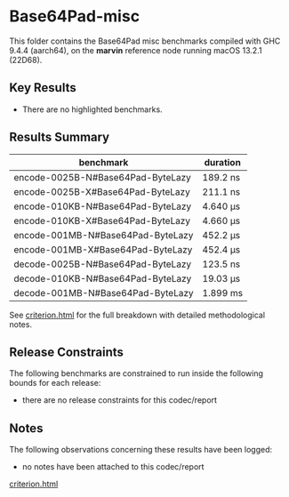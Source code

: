 # Base64Pad-misc

This folder contains the Base64Pad misc benchmarks compiled with GHC 9.4.4 (aarch64), on the 
**marvin** reference node running macOS 13.2.1 (22D68).

## Key Results

* There are no highlighted benchmarks.

## Results Summary

| benchmark                         | duration |
| --------------------------------- | -------- |
| encode-0025B-N#Base64Pad-ByteLazy | 189.2 ns |
| encode-0025B-X#Base64Pad-ByteLazy | 211.1 ns |
| encode-010KB-N#Base64Pad-ByteLazy | 4.640 μs |
| encode-010KB-X#Base64Pad-ByteLazy | 4.660 μs |
| encode-001MB-N#Base64Pad-ByteLazy | 452.2 μs |
| encode-001MB-X#Base64Pad-ByteLazy | 452.4 μs |
| decode-0025B-N#Base64Pad-ByteLazy | 123.5 ns |
| decode-010KB-N#Base64Pad-ByteLazy | 19.03 μs |
| decode-001MB-N#Base64Pad-ByteLazy | 1.899 ms |

See [criterion.html](criterion.html) for the full breakdown with detailed methodological notes.

## Release Constraints

The following benchmarks are constrained to run inside the following bounds for each release:

* there are no release constraints for this codec/report

## Notes

The following observations concerning these results have been logged:
* no notes have been attached to this codec/report

[criterion.html](criterion.html)

